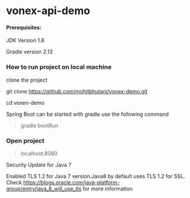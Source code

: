 # vonex-api-demo

#### Prerequisites:

JDK Version 1.8

Gradle version 2.13

### How to run project on local machine



clone the project

git clone https://github.com/mohitbhutani/vonex-demo.git

cd voxen-demo

Spring Boot can be started with gradle use the following command
> gradle bootRun


### Open project

> localhost:8080


Security Update for Java 7

Enabled TLS 1.2 for Java 7 version.Java8 by default uses TLS 1.2 for SSL. Check https://blogs.oracle.com/java-platform-group/entry/java_8_will_use_tls for more information